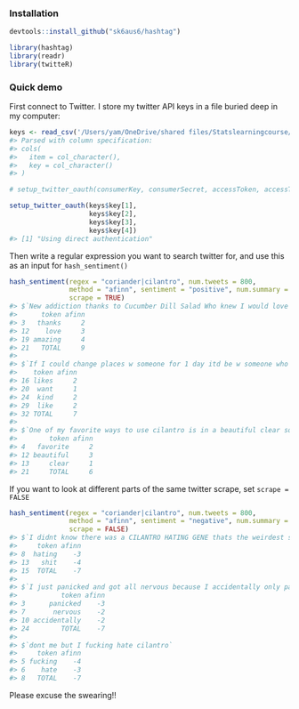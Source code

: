 
<!-- README.md is generated from README.Rmd. Please edit that file -->
### Installation

``` r
devtools::install_github("sk6aus6/hashtag")
```

``` r
library(hashtag)
library(readr)
library(twitteR)
```

### Quick demo

First connect to Twitter. I store my twitter API keys in a file buried deep in my computer:

``` r
keys <- read_csv('/Users/yam/OneDrive/shared files/Statslearningcourse/twitteR/keys.csv')
#> Parsed with column specification:
#> cols(
#>   item = col_character(),
#>   key = col_character()
#> )

# setup_twitter_oauth(consumerKey, consumerSecret, accessToken, accessTokenSecret)

setup_twitter_oauth(keys$key[1],
                    keys$key[2],
                    keys$key[3], 
                    keys$key[4])
#> [1] "Using direct authentication"
```

Then write a regular expression you want to search twitter for, and use this as an input for `hash_sentiment()`

``` r
hash_sentiment(regex = "coriander|cilantro", num.tweets = 800,
               method = "afinn", sentiment = "positive", num.summary = 3,
               scrape = TRUE)
#> $`New addiction thanks to Cucumber Dill Salad Who knew I would love the coriander in my salad dressing Amazing FIXATE`
#>      token afinn
#> 3   thanks     2
#> 12    love     3
#> 19 amazing     4
#> 21   TOTAL     9
#> 
#> $`If I could change places w someone for 1 day itd be w someone who likes cilantro bc I want to know what kind of life a person like that has`
#>    token afinn
#> 16 likes     2
#> 20  want     1
#> 24  kind     2
#> 29  like     2
#> 32 TOTAL     7
#> 
#> $`One of my favorite ways to use cilantro is in a beautiful clear soup with monkfish and lime NobuMatsuhisa quotes`
#>        token afinn
#> 4   favorite     2
#> 12 beautiful     3
#> 13     clear     1
#> 21     TOTAL     6
```

If you want to look at different parts of the same twitter scrape, set `scrape = FALSE`

``` r
hash_sentiment(regex = "coriander|cilantro", num.tweets = 800,
               method = "afinn", sentiment = "negative", num.summary = 3,
               scrape = FALSE)
#> $`I didnt know there was a CILANTRO HATING GENE thats the weirdest shit ever`
#>     token afinn
#> 8  hating    -3
#> 13   shit    -4
#> 15  TOTAL    -7
#> 
#> $`I just panicked and got all nervous because I accidentally only paid for normal cilantro but took organic cilantro and still walked out`
#>           token afinn
#> 3      panicked    -3
#> 7       nervous    -2
#> 10 accidentally    -2
#> 24        TOTAL    -7
#> 
#> $`dont me but I fucking hate cilantro`
#>     token afinn
#> 5 fucking    -4
#> 6    hate    -3
#> 8   TOTAL    -7
```

Please excuse the swearing!!
